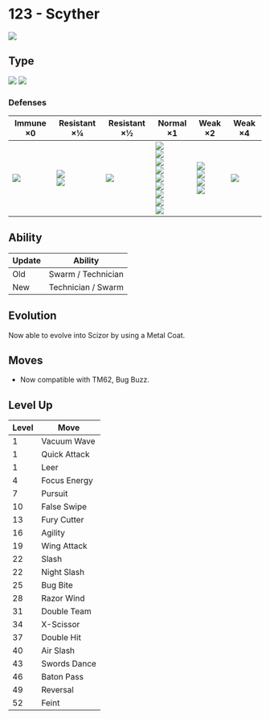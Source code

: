 # 123 - Scyther
![][123]

## Type

![][bug]  ![][flying]

### Defenses

Immune ×0 | Resistant ×¼ | Resistant ×½ | Normal ×1 | Weak ×2 | Weak ×4
---       | ---          | ---          | ---       | ---     | ---
![][ground]<br> | ![][fighting]<br> ![][grass]<br> | ![][bug]<br> | ![][normal]<br> ![][poison]<br> ![][ghost]<br> ![][steel]<br> ![][water]<br> ![][psychic]<br> ![][dragon]<br> ![][dark]<br> ![][fairy]<br> | ![][flying]<br> ![][fire]<br> ![][electric]<br> ![][ice]<br> | ![][rock]<br> | 

## Ability

Update | Ability
---    | ---
Old    | Swarm / Technician
New    | Technician / Swarm

## Evolution
Now able to evolve into Scizor by using a Metal Coat.

## Moves

 - Now compatible with TM62, Bug Buzz.

## Level Up

Level | Move
---   | ---
  1   | Vacuum Wave
  1   | Quick Attack
  1   | Leer
  4   | Focus Energy
  7   | Pursuit
 10   | False Swipe
 13   | Fury Cutter
 16   | Agility
 19   | Wing Attack
 22   | Slash
 22   | Night Slash
 25   | Bug Bite
 28   | Razor Wind
 31   | Double Team
 34   | X-Scissor
 37   | Double Hit
 40   | Air Slash
 43   | Swords Dance
 46   | Baton Pass
 49   | Reversal
 52   | Feint

[123]: ../img/pokemon/123.png
[normal]: ../img/types/normal.png
[fire]: ../img/types/fire.png
[fighting]: ../img/types/fighting.png
[water]: ../img/types/water.png
[flying]: ../img/types/flying.png
[grass]: ../img/types/grass.png
[poison]: ../img/types/poison.png
[electric]: ../img/types/electric.png
[ground]: ../img/types/ground.png
[psychic]: ../img/types/psychic.png
[rock]: ../img/types/rock.png
[ice]: ../img/types/ice.png
[bug]: ../img/types/bug.png
[dragon]: ../img/types/dragon.png
[ghost]: ../img/types/ghost.png
[dark]: ../img/types/dark.png
[steel]: ../img/types/steel.png
[fairy]: ../img/types/fairy.png
